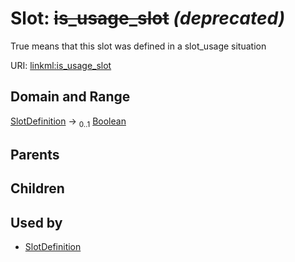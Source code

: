 
# Slot: ~~is_usage_slot~~ _(deprecated)_


True means that this slot was defined in a slot_usage situation

URI: [linkml:is_usage_slot](https://w3id.org/linkml/is_usage_slot)


## Domain and Range

[SlotDefinition](SlotDefinition.md) &#8594;  <sub>0..1</sub> [Boolean](Boolean.md)

## Parents


## Children


## Used by

 * [SlotDefinition](SlotDefinition.md)
